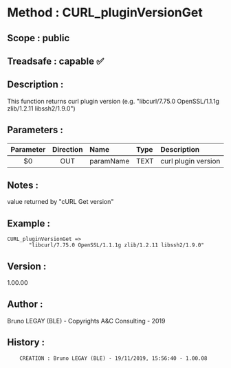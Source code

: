 ﻿# **Method :** CURL_pluginVersionGet
## **Scope :** public
## **Treadsafe :** capable ✅ 
## **Description :** 
This function returns curl plugin version (e.g. "libcurl/7.75.0 OpenSSL/1.1.1g zlib/1.2.11 libssh2/1.9.0")
## **Parameters :** 
| Parameter | Direction | Name | Type | Description | 
|:----:|:----:|:----|:----|:----| 
| $0 | OUT | paramName | TEXT | curl plugin version | 

## **Notes :** 
value returned by "cURL Get version"
## **Example :** 
```
CURL_pluginVersionGet => 
       "libcurl/7.75.0 OpenSSL/1.1.1g zlib/1.2.11 libssh2/1.9.0"
```
## **Version :** 
1.00.00
## **Author :** 
Bruno LEGAY (BLE) - Copyrights A&C Consulting - 2019
## **History :** 
 
        CREATION : Bruno LEGAY (BLE) - 19/11/2019, 15:56:40 - 1.00.08
